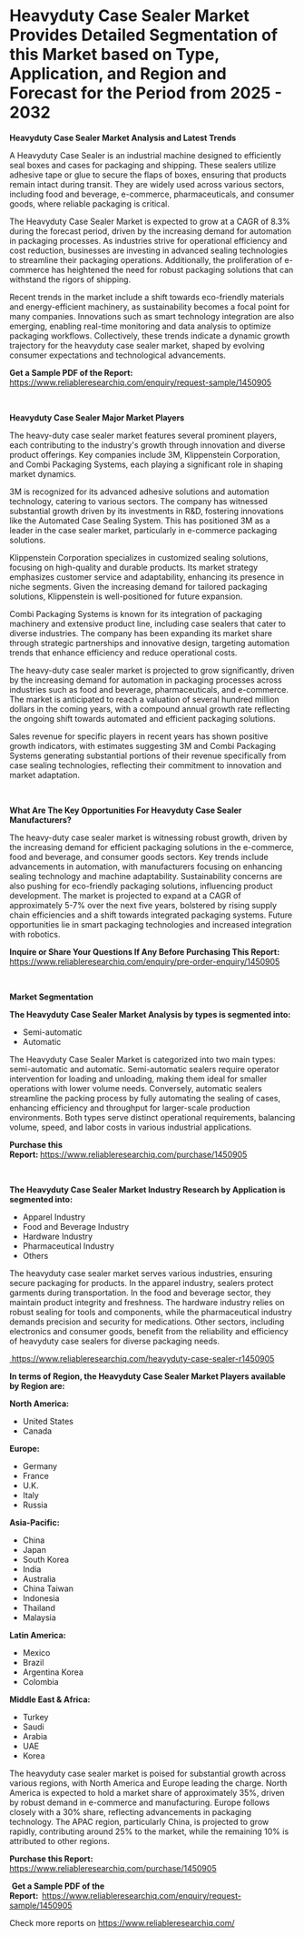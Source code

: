 <p><h1>Heavyduty Case Sealer Market Provides Detailed Segmentation of this Market based on Type, Application, and Region and Forecast for the Period from 2025 - 2032</h1></p><p><strong>Heavyduty Case Sealer Market Analysis and Latest Trends</strong></p>
<p><p>A Heavyduty Case Sealer is an industrial machine designed to efficiently seal boxes and cases for packaging and shipping. These sealers utilize adhesive tape or glue to secure the flaps of boxes, ensuring that products remain intact during transit. They are widely used across various sectors, including food and beverage, e-commerce, pharmaceuticals, and consumer goods, where reliable packaging is critical.</p><p>The Heavyduty Case Sealer Market is expected to grow at a CAGR of 8.3% during the forecast period, driven by the increasing demand for automation in packaging processes. As industries strive for operational efficiency and cost reduction, businesses are investing in advanced sealing technologies to streamline their packaging operations. Additionally, the proliferation of e-commerce has heightened the need for robust packaging solutions that can withstand the rigors of shipping.</p><p>Recent trends in the market include a shift towards eco-friendly materials and energy-efficient machinery, as sustainability becomes a focal point for many companies. Innovations such as smart technology integration are also emerging, enabling real-time monitoring and data analysis to optimize packaging workflows. Collectively, these trends indicate a dynamic growth trajectory for the heavyduty case sealer market, shaped by evolving consumer expectations and technological advancements.</p></p>
<p><strong>Get a Sample PDF of the Report:&nbsp;</strong> <a href="https://www.reliableresearchiq.com/enquiry/request-sample/1450905?utm_campaign=1906&utm_medium=2&utm_source=Github&utm_content=ia&utm_term=27022025&utm_id=heavyduty-case-sealer">https://www.reliableresearchiq.com/enquiry/request-sample/1450905</a></p>
<p>&nbsp;</p>
<p><strong>Heavyduty Case Sealer Major Market Players</strong></p>
<p><p>The heavy-duty case sealer market features several prominent players, each contributing to the industry's growth through innovation and diverse product offerings. Key companies include 3M, Klippenstein Corporation, and Combi Packaging Systems, each playing a significant role in shaping market dynamics.</p><p>3M is recognized for its advanced adhesive solutions and automation technology, catering to various sectors. The company has witnessed substantial growth driven by its investments in R&D, fostering innovations like the Automated Case Sealing System. This has positioned 3M as a leader in the case sealer market, particularly in e-commerce packaging solutions.</p><p>Klippenstein Corporation specializes in customized sealing solutions, focusing on high-quality and durable products. Its market strategy emphasizes customer service and adaptability, enhancing its presence in niche segments. Given the increasing demand for tailored packaging solutions, Klippenstein is well-positioned for future expansion.</p><p>Combi Packaging Systems is known for its integration of packaging machinery and extensive product line, including case sealers that cater to diverse industries. The company has been expanding its market share through strategic partnerships and innovative design, targeting automation trends that enhance efficiency and reduce operational costs.</p><p>The heavy-duty case sealer market is projected to grow significantly, driven by the increasing demand for automation in packaging processes across industries such as food and beverage, pharmaceuticals, and e-commerce. The market is anticipated to reach a valuation of several hundred million dollars in the coming years, with a compound annual growth rate reflecting the ongoing shift towards automated and efficient packaging solutions.</p><p>Sales revenue for specific players in recent years has shown positive growth indicators, with estimates suggesting 3M and Combi Packaging Systems generating substantial portions of their revenue specifically from case sealing technologies, reflecting their commitment to innovation and market adaptation.</p></p>
<p>&nbsp;</p>
<p><strong>What Are The Key Opportunities For Heavyduty Case Sealer Manufacturers?</strong></p>
<p><p>The heavy-duty case sealer market is witnessing robust growth, driven by the increasing demand for efficient packaging solutions in the e-commerce, food and beverage, and consumer goods sectors. Key trends include advancements in automation, with manufacturers focusing on enhancing sealing technology and machine adaptability. Sustainability concerns are also pushing for eco-friendly packaging solutions, influencing product development. The market is projected to expand at a CAGR of approximately 5-7% over the next five years, bolstered by rising supply chain efficiencies and a shift towards integrated packaging systems. Future opportunities lie in smart packaging technologies and increased integration with robotics.</p></p>
<p><strong>Inquire or Share Your Questions If Any Before Purchasing This Report:</strong> <a href="https://www.reliableresearchiq.com/enquiry/pre-order-enquiry/1450905?utm_campaign=1906&utm_medium=2&utm_source=Github&utm_content=ia&utm_term=27022025&utm_id=heavyduty-case-sealer">https://www.reliableresearchiq.com/enquiry/pre-order-enquiry/1450905</a></p>
<p>&nbsp;</p>
<p><strong>Market Segmentation</strong></p>
<p><strong>The Heavyduty Case Sealer Market Analysis by types is segmented into:</strong></p>
<p><ul><li>Semi-automatic</li><li>Automatic</li></ul></p>
<p><p>The Heavyduty Case Sealer Market is categorized into two main types: semi-automatic and automatic. Semi-automatic sealers require operator intervention for loading and unloading, making them ideal for smaller operations with lower volume needs. Conversely, automatic sealers streamline the packing process by fully automating the sealing of cases, enhancing efficiency and throughput for larger-scale production environments. Both types serve distinct operational requirements, balancing volume, speed, and labor costs in various industrial applications.</p></p>
<p><strong>Purchase this Report:&nbsp;</strong><a href="https://www.reliableresearchiq.com/purchase/1450905?utm_campaign=1906&utm_medium=2&utm_source=Github&utm_content=ia&utm_term=27022025&utm_id=heavyduty-case-sealer">https://www.reliableresearchiq.com/purchase/1450905</a></p>
<p>&nbsp;</p>
<p><strong>The Heavyduty Case Sealer Market Industry Research by Application is segmented into:</strong></p>
<p><ul><li>Apparel Industry</li><li>Food and Beverage Industry</li><li>Hardware Industry</li><li>Pharmaceutical Industry</li><li>Others</li></ul></p>
<p><p>The heavyduty case sealer market serves various industries, ensuring secure packaging for products. In the apparel industry, sealers protect garments during transportation. In the food and beverage sector, they maintain product integrity and freshness. The hardware industry relies on robust sealing for tools and components, while the pharmaceutical industry demands precision and security for medications. Other sectors, including electronics and consumer goods, benefit from the reliability and efficiency of heavyduty case sealers for diverse packaging needs.</p></p>
<p><a href="https://www.reliableresearchiq.com/heavyduty-case-sealer-r1450905?utm_campaign=1906&utm_medium=2&utm_source=Github&utm_content=ia&utm_term=27022025&utm_id=heavyduty-case-sealer">&nbsp;https://www.reliableresearchiq.com/heavyduty-case-sealer-r1450905</a></p>
<p><strong>In terms of Region, the Heavyduty Case Sealer Market Players available by Region are:</strong></p>
<p>
    <p> <strong> North America: </strong>
        <ul>
            <li>United States</li>
            <li>Canada</li>
        </ul>
        </p> 
    <p> <strong> Europe: </strong>
        <ul>
            <li>Germany</li>
            <li>France</li>
            <li>U.K.</li>
            <li>Italy</li>
            <li>Russia</li>
        </ul>
        </p> 
    <p> <strong> Asia-Pacific: </strong>
        <ul>
            <li>China</li>
            <li>Japan</li>
            <li>South Korea</li>
            <li>India</li>
            <li>Australia</li>
            <li>China Taiwan</li>
            <li>Indonesia</li>
            <li>Thailand</li>
            <li>Malaysia</li>
        </ul>
        </p> 
    <p> <strong> Latin America: </strong>
        <ul>
            <li>Mexico</li>
            <li>Brazil</li>
            <li>Argentina Korea</li>
            <li>Colombia</li>
        </ul>
        </p> 
    <p> <strong> Middle East & Africa: </strong>
        <ul>
            <li>Turkey</li>
            <li>Saudi</li>
            <li>Arabia</li>
            <li>UAE</li>
            <li>Korea</li>
        </ul>
    </p>
    </p>
<p><p>The heavyduty case sealer market is poised for substantial growth across various regions, with North America and Europe leading the charge. North America is expected to hold a market share of approximately 35%, driven by robust demand in e-commerce and manufacturing. Europe follows closely with a 30% share, reflecting advancements in packaging technology. The APAC region, particularly China, is projected to grow rapidly, contributing around 25% to the market, while the remaining 10% is attributed to other regions.</p></p>
<p><strong>Purchase this Report: </strong><a href="https://www.reliableresearchiq.com/purchase/1450905?utm_campaign=1906&utm_medium=2&utm_source=Github&utm_content=ia&utm_term=27022025&utm_id=heavyduty-case-sealer">https://www.reliableresearchiq.com/purchase/1450905</a></p>
<p>&nbsp;<strong>Get a Sample PDF of the Report:&nbsp;&nbsp;</strong><a href="https://www.reliableresearchiq.com/enquiry/request-sample/1450905?utm_campaign=1906&utm_medium=2&utm_source=Github&utm_content=ia&utm_term=27022025&utm_id=heavyduty-case-sealer">https://www.reliableresearchiq.com/enquiry/request-sample/1450905</a></p>
<p><strong></strong></p>
<p>Check more reports on <a href="https://www.reliableresearchiq.com/?utm_campaign=1906&utm_medium=2&utm_source=Github&utm_content=ia&utm_term=27022025&utm_id=heavyduty-case-sealer">https://www.reliableresearchiq.com/</a></p>